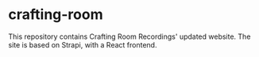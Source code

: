 # crafting-room

This repository contains Crafting Room Recordings' updated website. The site is based on Strapi, with a React frontend.
